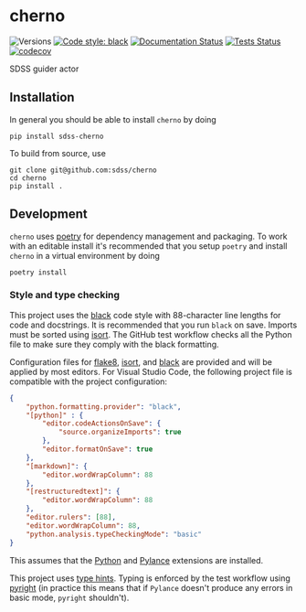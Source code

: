# cherno

![Versions](https://img.shields.io/badge/python->3.8-blue)
[![Code style: black](https://img.shields.io/badge/code%20style-black-000000.svg)](https://github.com/psf/black)
[![Documentation Status](https://readthedocs.org/projects/sdss-cherno/badge/?version=latest)](https://sdss-cherno.readthedocs.io/en/latest/?badge=latest)
[![Tests Status](https://github.com/sdss/cherno/workflows/Test/badge.svg)](https://github.com/sdss/cherno/actions)
[![codecov](https://codecov.io/gh/sdss/cherno/branch/main/graph/badge.svg)](https://codecov.io/gh/sdss/cherno)


SDSS guider actor

## Installation

In general you should be able to install ``cherno`` by doing

```console
pip install sdss-cherno
```

To build from source, use

```console
git clone git@github.com:sdss/cherno
cd cherno
pip install .
```

## Development

`cherno` uses [poetry](http://poetry.eustace.io/) for dependency management and packaging. To work with an editable install it's recommended that you setup `poetry` and install `cherno` in a virtual environment by doing

```console
poetry install
```

### Style and type checking

This project uses the [black](https://github.com/psf/black) code style with 88-character line lengths for code and docstrings. It is recommended that you run `black` on save. Imports must be sorted using [isort](https://pycqa.github.io/isort/). The GitHub test workflow checks all the Python file to make sure they comply with the black formatting.

Configuration files for [flake8](https://flake8.pycqa.org/en/latest/), [isort](https://pycqa.github.io/isort/), and [black](https://github.com/psf/black) are provided and will be applied by most editors. For Visual Studio Code, the following project file is compatible with the project configuration:

```json
{
    "python.formatting.provider": "black",
    "[python]" : {
        "editor.codeActionsOnSave": {
            "source.organizeImports": true
        },
        "editor.formatOnSave": true
    },
    "[markdown]": {
        "editor.wordWrapColumn": 88
    },
    "[restructuredtext]": {
        "editor.wordWrapColumn": 88
    },
    "editor.rulers": [88],
    "editor.wordWrapColumn": 88,
    "python.analysis.typeCheckingMode": "basic"
}
```

This assumes that the [Python](https://marketplace.visualstudio.com/items?itemName=ms-python.python) and [Pylance](https://marketplace.visualstudio.com/items?itemName=ms-python.vscode-pylance) extensions are installed.

This project uses [type hints](https://docs.python.org/3/library/typing.html). Typing is enforced by the test workflow using [pyright](https://github.com/microsoft/pyright) (in practice this means that if ``Pylance`` doesn't produce any errors in basic mode, ``pyright`` shouldn't).

